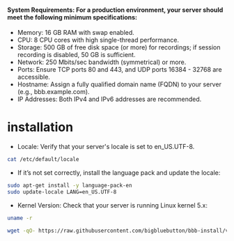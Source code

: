 #### System Requirements: For a production environment, your server should meet the following minimum specifications:
- Memory: 16 GB RAM with swap enabled.
- CPU: 8 CPU cores with high single-thread performance.
- Storage: 500 GB of free disk space (or more) for recordings; if session recording is disabled, 50 GB is sufficient.
- Network: 250 Mbits/sec bandwidth (symmetrical) or more.
- Ports: Ensure TCP ports 80 and 443, and UDP ports 16384 - 32768 are accessible.
- Hostname: Assign a fully qualified domain name (FQDN) to your server (e.g., bbb.example.com).
- IP Addresses: Both IPv4 and IPv6 addresses are recommended.




# installation 

- Locale: Verify that your server's locale is set to en_US.UTF-8.
```bash
cat /etc/default/locale
```

- If it’s not set correctly, install the language pack and update the locale:
```bash
sudo apt-get install -y language-pack-en
sudo update-locale LANG=en_US.UTF-8
```

- Kernel Version: Check that your server is running Linux kernel 5.x:
```bash
uname -r
```


```bash
wget -qO- https://raw.githubusercontent.com/bigbluebutton/bbb-install/v2.7.x-release/bbb-install.sh | bash -s -- -w -v focal-270 -s meet.domain.tld -e youremail@mail.com -g
```
